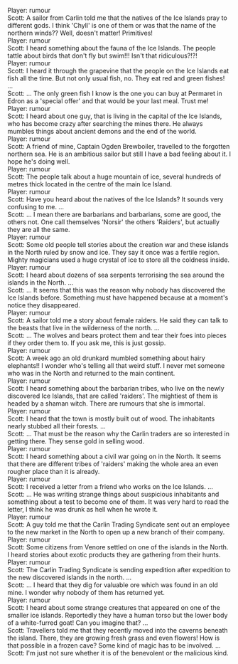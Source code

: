 Player: rumour  
Scott: A sailor from Carlin told me that the natives of the Ice Islands pray to different gods. I think 'Chyll' is one of them or was that the name of the northern winds?? Well, doesn't matter! Primitives!  
Player: rumour  
Scott: I heard something about the fauna of the Ice Islands. The people tattle about birds that don't fly but swim!!! Isn't that ridiculous?!?!  
Player: rumour  
Scott: I heard it through the grapevine that the people on the Ice Islands eat fish all the time. But not only usual fish, no. They eat red and green fishes! ...  
Scott: ... The only green fish I know is the one you can buy at Permaret in Edron as a 'special offer' and that would be your last meal. Trust me!  
Player: rumour  
Scott: I heard about one guy, that is living in the capital of the Ice Islands, who has become crazy after searching the mines there. He always mumbles things about ancient demons and the end of the world.  
Player: rumour  
Scott: A friend of mine, Captain Ogden Brewboiler, travelled to the forgotten northern sea. He is an ambitious sailor but still I have a bad feeling about it. I hope he's doing well.  
Player: rumour  
Scott: The people talk about a huge mountain of ice, several hundreds of metres thick located in the centre of the main Ice Island.  
Player: rumour  
Scott: Have you heard about the natives of the Ice Islands? It sounds very confusing to me. ...  
Scott: ... I mean there are barbarians and barbarians, some are good, the others not. One call themselves 'Norsir' the others 'Raiders', but actually they are all the same.  
Player: rumour  
Scott: Some old people tell stories about the creation war and these islands in the North ruled by snow and ice. They say it once was a fertile region. Mighty magicians used a huge crystal of ice to store all the coldness inside.  
Player: rumour  
Scott: I heard about dozens of sea serpents terrorising the sea around the islands in the North. ...  
Scott: ... It seems that this was the reason why nobody has discovered the Ice Islands before. Something must have happened because at a moment's notice they disappeared.  
Player: rumour  
Scott: A sailor told me a story about female raiders. He said they can talk to the beasts that live in the wilderness of the north. ...  
Scott: ... The wolves and bears protect them and tear their foes into pieces if they order them to. If you ask me, this is just gossip.  
Player: rumour  
Scott: A week ago an old drunkard mumbled something about hairy elephants!! I wonder who's telling all that weird stuff. I never met someone who was in the North and returned to the main continent.  
Player: rumour  
Scott: I heard something about the barbarian tribes, who live on the newly discovered Ice Islands, that are called 'raiders'. The mightiest of them is headed by a shaman witch. There are rumours that she is immortal.  
Player: rumour  
Scott: I heard that the town is mostly built out of wood. The inhabitants nearly stubbed all their forests. ...  
Scott: ... That must be the reason why the Carlin traders are so interested in getting there. They sense gold in selling wood.  
Player: rumour  
Scott: I heard something about a civil war going on in the North. It seems that there are different tribes of 'raiders' making the whole area an even rougher place than it is already.  
Player: rumour  
Scott: I received a letter from a friend who works on the Ice Islands. ...  
Scott: ... He was writing strange things about suspicious inhabitants and something about a test to become one of them. It was very hard to read the letter, I think he was drunk as hell when he wrote it.  
Player: rumour  
Scott: A guy told me that the Carlin Trading Syndicate sent out an employee to the new market in the North to open up a new branch of their company.  
Player: rumour  
Scott: Some citizens from Venore settled on one of the islands in the North. I heard stories about exotic products they are gathering from their hunts.  
Player: rumour  
Scott: The Carlin Trading Syndicate is sending expedition after expedition to the new discovered islands in the north. ...  
Scott: ... I heard that they dig for valuable ore which was found in an old mine. I wonder why nobody of them has returned yet.  
Player: rumour  
Scott: I heard about some strange creatures that appeared on one of the smaller ice islands. Reportedly they have a human torso but the lower body of a white-furred goat! Can you imagine that? ...  
Scott: Travellers told me that they recently moved into the caverns beneath the island. There, they are growing fresh grass and even flowers! How is that possible in a frozen cave? Some kind of magic has to be involved. ...  
Scott: I'm just not sure whether it is of the benevolent or the malicious kind.  
